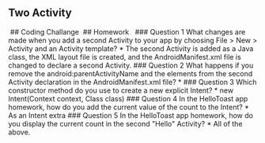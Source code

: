 ## Two Activity 
<img src="">
## Coding Challange
<img src="">
## Homework
<img src="">
<img src="">
### Question 1
What changes are made when you add a second Activity to your app by choosing File > New > Activity and an Activity template? 
* The second Activity is added as a Java class, the XML layout file is created, and the AndroidManifest.xml file is changed to declare a second Activity.
### Question 2
What happens if you remove the android:parentActivityName and the <meta-data> elements from the second Activity declaration in the AndroidManifest.xml file?
*
### Question 3
Which constructor method do you use to create a new explicit Intent?
* new Intent(Context context, Class<?> class) 
### Question 4
In the HelloToast app homework, how do you add the current value of the count to the Intent? 
* As an Intent extra
### Question 5
In the HelloToast app homework, how do you display the current count in the second "Hello" Activity? 
* All of the above.
